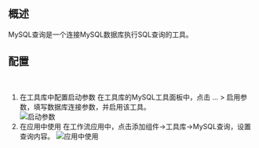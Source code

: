 ## 概述

MySQL查询是一个连接MySQL数据库执行SQL查询的工具。


## 配置
 
1. 在工具库中配置启动参数
在工具库的MySQL工具面板中，点击 … > 启用参数，填写数据库连接参数，并启用该工具。   
![启动参数](/ui/fx/img/MySQL_setting.jpg)
2. 在应用中使用
在工作流应用中，点击添加组件->工具库->MySQL查询，设置查询内容。
![应用中使用](/ui/fx/img/MySQL_app_used.jpg)
 